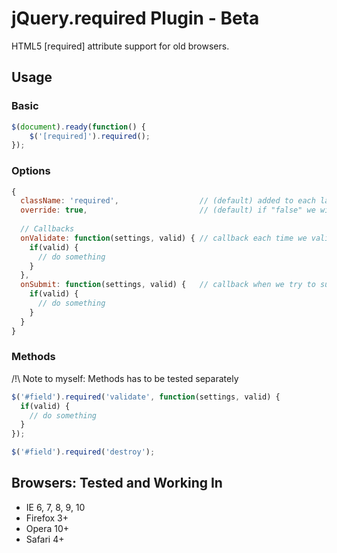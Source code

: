 jQuery.required Plugin - Beta
==================

HTML5 [required] attribute support for old browsers.


## Usage

### Basic

``` javascript
$(document).ready(function() {
	$('[required]').required();
});
```

### Options

``` javascript
{
  className: 'required',                  // (default) added to each label and field if not filled
  override: true,                         // (default) if "false" we will let the browser manage the [required] attributes
  
  // Callbacks
  onValidate: function(settings, valid) { // callback each time we validate a field ("this" is the current field)
    if(valid) {
      // do something
    }
  },
  onSubmit: function(settings, valid) {   // callback when we try to submit the form (return "false" to stop submiting, "this" is the current form)
    if(valid) {
      // do something
    }
  }
}
```

### Methods

/!\ Note to myself: Methods has to be tested separately

``` javascript
$('#field').required('validate', function(settings, valid) {
  if(valid) {
    // do something
  }
});

$('#field').required('destroy');
```


## Browsers: Tested and Working In

- IE 6, 7, 8, 9, 10
- Firefox 3+
- Opera 10+
- Safari 4+

